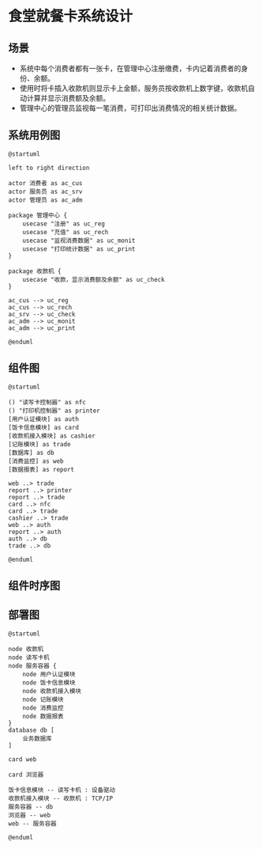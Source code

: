 # 食堂就餐卡系统设计

## 场景
* 系统中每个消费者都有一张卡，在管理中心注册缴费，卡内记着消费者的身份、余额。
* 使用时将卡插入收款机则显示卡上金额，服务员按收款机上数字键，收款机自动计算并显示消费额及余额。
* 管理中心的管理员监视每一笔消费，可打印出消费情况的相关统计数据。

## 系统用例图

```plantuml
@startuml

left to right direction

actor 消费者 as ac_cus
actor 服务员 as ac_srv
actor 管理员 as ac_adm

package 管理中心 {
    usecase "注册" as uc_reg
    usecase "充值" as uc_rech
    usecase "监视消费数据" as uc_monit
    usecase "打印统计数据" as uc_print
}

package 收款机 {
    usecase "收款，显示消费额及余额" as uc_check
}

ac_cus --> uc_reg
ac_cus --> uc_rech
ac_srv --> uc_check
ac_adm --> uc_monit
ac_adm --> uc_print

@enduml
```

## 组件图

```plantuml
@startuml

() "读写卡控制器" as nfc
() "打印机控制器" as printer
[用户认证模块] as auth 
[饭卡信息模块] as card 
[收款机接入模块] as cashier
[记账模块] as trade
[数据库] as db
[消费监控] as web
[数据报表] as report

web ..> trade
report ..> printer
report ..> trade
card ..> nfc
card ..> trade
cashier ..> trade
web ..> auth
report ..> auth
auth ..> db
trade ..> db

@enduml
```

## 组件时序图

## 部署图

```plantuml
@startuml

node 收款机
node 读写卡机
node 服务容器 {
    node 用户认证模块
    node 饭卡信息模块
    node 收款机接入模块
    node 记账模块
    node 消费监控
    node 数据报表
}
database db [
    业务数据库
]

card web

card 浏览器

饭卡信息模块 -- 读写卡机 : 设备驱动
收款机接入模块 -- 收款机 : TCP/IP
服务容器 -- db
浏览器 -- web
web -- 服务容器

@enduml
```
